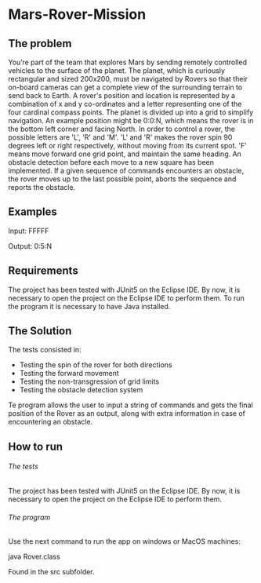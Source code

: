 # Mars-Rover-Mission
<h2>The problem</h2>
You’re part of the team that explores Mars by sending remotely controlled vehicles to the surface of the planet.
The planet, which is curiously rectangular and sized 200x200, must be navigated by Rovers so that their on-board cameras can get a complete view of the surrounding terrain to send back to Earth.
A rover's position and location is represented by a combination of x and y co-ordinates and a letter representing one of the four cardinal compass points. The planet is divided up into a grid to simplify navigation. An example position might be 0:0:N, which means the rover is in the bottom left corner and facing North.
In order to control a rover, the possible letters are 'L', 'R' and 'M'. 'L' and 'R' makes the rover spin 90 degrees left or right respectively, without moving from its current spot. 'F' means move forward one grid point, and maintain the same heading.
An obstacle detection before each move to a new square has been implemented. If a given sequence of commands encounters an obstacle, the rover moves up to the last
possible point, aborts the sequence and reports the obstacle.

<h2>Examples</h2>
Input:
FFFFF

Output:
0:5:N

<h2>Requirements</h2>
The project has been tested with JUnit5 on the Eclipse IDE. By now, it is necessary to open the project on the Eclipse IDE to perform them.
To run the program it is necessary to have Java installed.

<h2>The Solution</h2>

The tests consisted in:
<ul> 
  <li>Testing the spin of the rover for both directions</li>
  <li>Testing the forward movement</li>
  <li>Testing the non-transgression of grid limits</li>
  <li>Testing the obstacle detection system</li>
</ul>
Te program allows the user to input a string of commands and gets the final position of the Rover as an output, along with extra information in case of encountering an obstacle.

<h2>How to run</h2>
<h6>The tests</h6>
The project has been tested with JUnit5 on the Eclipse IDE. By now, it is necessary to open the project on the Eclipse IDE to perform them.

<h6>The program</h6>
Use the next command to run the app on windows or MacOS machines:

java Rover.class

Found in the src subfolder.

